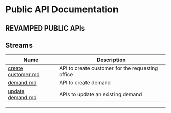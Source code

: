 # Public API Documentation
## REVAMPED PUBLIC APIs

<!-- - Official Announcements regarding changes, downtime, etc. to the API and Streams will be reported here: https://t.me/binance_api_announcements
- Streams, endpoints, parameters, payloads, etc. described in the documents in this repository are considered official and supported.
- The use of any other streams, endpoints, parameters, or payloads, etc. is not supported; use them at your own risk and with no guarantees.
---- -->
## Streams
| Name           | Description |
----------------|-------------
|[create customer.md](./create%20customer.md)              | API to create customer for the requesting office |
|[demand.md](./demand.md) | API to create demand |
| [update demand.md](./update%20demand.md) | APIs to update an existing demand |

----


